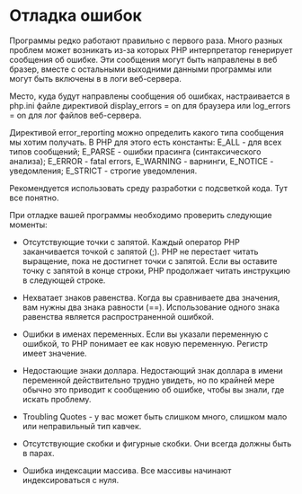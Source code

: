 # Отладка ошибок

Программы редко работают правильно с первого раза. Много разных проблем может возникать из-за
которых PHP интерпретатор генерирует сообщения об ошибке. Эти сообщения могут быть направлены 
в веб бразер, вместе с остальными выходними данными программы или могут быть включены в в логи
веб-сервера.

Место, куда будут направлены сообщения об ошибках, настраивается в php.ini файле директивой
display_errors = on для браузера или log_errors = on для лог файлов веб-сервера.

Директивой error_reporting можно определить какого типа сообщения мы хотим получать. В PHP
для этого есть константы:
  E_ALL - для всех типов сообщений;
  E_PARSE - ошибки прасинга (синтаксического анализа);
  E_ERROR - fatal errors, E_WARNING - варнинги, E_NOTICE  - уведомления;
  E_STRICT  - строгие уведомления.

Рекомендуется использовать среду разработки с подсветкой кода. Тут все понятно.

При отладке вашей программы необходимо проверить следующие моменты:
  - Отсутствующие точки с запятой. Каждый оператор PHP заканчивается точкой с запятой (;). PHP не перестает читать выращение, пока не достигнет точки с запятой. Если вы оставите точку с запятой в конце строки, PHP продолжает читать инструкцию в следующей строке.
  - Нехватает знаков равенства. Когда вы сравниваете два значения, вам нужны два знака равности (==). Использование одного знака равенства является распространенной ошибкой.

  - Ошибки в именах переменных. Если вы указали переменную с ошибкой, то PHP понимает ее как новую переменную. Регистр имеет значение.
  - Недостающие знаки доллара. Недостающий знак доллара в имени переменной действительно трудно увидеть, но по крайней мере обычно это приводит к сообщению об ошибке, чтобы вы знали, где искать проблему.
  - Troubling Quotes - у вас может быть слишком много, слишком мало или неправильный тип кавчек.
  - Отсутствующие скобки и фигурные скобки. Они всегда должны быть в парах.
  - Ошибка индексации массива. Все массивы начинают индексироваться с нуля.



